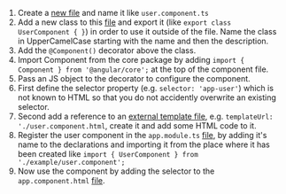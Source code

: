 1. Create a [new file][1] and name it like `user.component.ts`
2. Add a new class to this [file][1] and export it (like `export class UserComponent { }`) in order to use it outside of the file. Name the class in UpperCamelCase starting with the name and then the description.
3. Add the `@Component()` decorator above the class.
4. Import Component from the core package by adding `import { Component } from '@angular/core';` at the top of the component file.
5. Pass an JS object to the decorator to configure the component.
6. First define the selector property  (e.g. `selector: 'app-user'`) which is not known to HTML so that you do not accidently overwrite an existing selector.
7. Second add a reference to an [external template file][2], e.g. `templateUrl: './user.component.html`, create it and add some HTML code to it.
8. Register the user component in  the `app.module.ts` [file][3], by adding it's name to the declarations and importing it from the place where it has been created like `import { UserComponent } from './example/user.component';`
9. Now use the component by adding the selector to the `app.component.html` [file][4].


[1]: https://stackblitz.com/edit/create-a-basic-angular-component?file=src%2Fapp%2Fexample%2Fuser.component.ts
[2]: https://stackblitz.com/edit/create-a-basic-angular-component?file=src%2Fapp%2Fexample%2Fuser.component.html
[3]: https://stackblitz.com/edit/create-a-basic-angular-component?file=src%2Fapp%2Fapp.module.ts
[4]: https://stackblitz.com/edit/create-a-basic-angular-component?file=src%2Fapp%2Fapp.component.ts